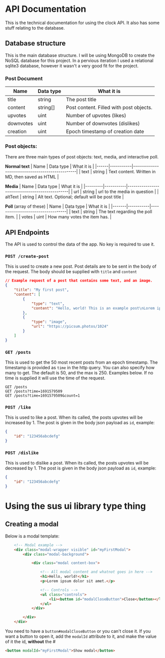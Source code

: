 # API Documentation
This is the technical documentation for using the clock API. It also has some stuff relating to the database.

## Database structure
This is the main database structure. I will be using MongoDB to create the NoSQL database for this project. In a pervious iteration I used a relational sqlite3 database, however it wasn't a very good fit for the project.

### Post Document
| Name      | Data type | What it is                              |
|-----------|-----------|-----------------------------------------|
| title     | string    | The post title                          |
| content   | string[]  | Post content. Filled with post objects. |
| upvotes   | uint      | Number of upvotes (likes)               |
| downvotes | uint      | Number of downvotes (dislikes)          |
| creation  | uint      | Epoch timestamp of creation date         |
### Post objects:
There are three main types of post objects: text, media, and interactive poll.

**Normal text**
| Name | Data type | What it is                                      |
|------|-----------|-------------------------------------------------|
| text | string    | Text content. Written in MD, then saved as HTML |

**Media**
| Name    | Data type | What it is                                     |
|---------|-----------|------------------------------------------------|
| url     | string    | url to the media in question                   |
| altText | string    | Alt text. Optional; default will be post title |

**Poll**
(array of these)
| Name  | Data type | What it is                        |
|-------|-----------|-----------------------------------|
| text  | string    | The text regarding the poll item. |
| votes | uint      | How many votes the item has.      |

## API Endpoints
The API is used to control the data of the app. No key is required to use it.

### `POST /create-post`
This is used to create a new post. Post details are to be sent in the body of the request. The body should be supplied with `title` and `content`
```json
// Example request of a post that contains some text, and an image.
{
	"title": "My first post",
	"content": [
		{
			"type": "text",
			"content": "Hello, world! This is an example post\nLorem ipsum dolor, sit amet consectetur adipisicing elit. Iure, dolorum?"
		},
		{
			"type": "image",
			"url": "https://picsum.photos/1024"
		}
	]
}
```

### `GET /posts`
This is used to get the 50 most recent posts from an epoch timestamp. The timestamp is provided as `time` in the http query. You can also specify how many to get. The default is 50, and the max is 250. Examples below. If no time is supplied it will use the time of the request.
```
GET /posts
GET /posts?time=1691579509
GET /posts?time=1691579509&count=1
```

### `POST /like`
This is used to like a post. When its called, the posts upvotes will be increased by 1. The post is given in the body json payload as `id`, example:
```json
{
	"id": "123456abcdefg"
}
```

### `POST /dislike`
This is used to dislike a post. When its called, the posts upvotes will be decreased by 1. The post is given in the body json payload as `id`, example:
```json
{
	"id": "123456abcdefg"
}
```



# Using the sus ui library type thing
## Creating a modal
Below is a modal template:
```html
	<!-- Modal example -->
	<div class="modal-wrapper visible" id="myFirstModal">
		<div class="modal-background">

			<div class="modal content-box">

				<!-- All modal content and whatnot goes in here -->
				<h1>Hello, world!</h1>
				<p>Lorem ipsum dolor sit amet.</p>

				<!-- Controls -->
				<ul class="controls">
					<li><button id="modalCloseButton">Close</button></li>
				</ul>
			</div>

		</div>
	</div>
```
You need to have a `button#modalCloseButton` or you can't close it.
If you want a button to open it, add the `modalId` attribute to it, and make the value of it the id, **without** the #
```html
<button modalId="myFirstModal">Show modal</button>
```